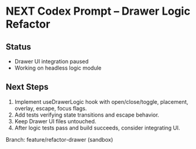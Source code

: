 # NEXT Codex Prompt – Drawer Logic Refactor

## Status
- Drawer UI integration paused
- Working on headless logic module

## Next Steps
1. Implement useDrawerLogic hook with open/close/toggle, placement, overlay, escape, focus flags.
2. Add tests verifying state transitions and escape behavior.
3. Keep Drawer UI files untouched.
4. After logic tests pass and build succeeds, consider integrating UI.

Branch: feature/refactor-drawer (sandbox)
